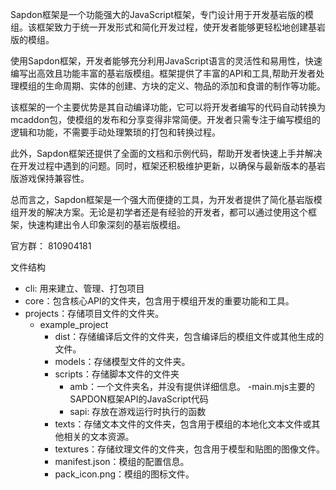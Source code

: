 Sapdon框架是一个功能强大的JavaScript框架，专门设计用于开发基岩版的模组。该框架致力于统一开发形式和简化开发过程，使开发者能够更轻松地创建基岩版的模组。

使用Sapdon框架，开发者能够充分利用JavaScript语言的灵活性和易用性，快速编写出高效且功能丰富的基岩版模组。框架提供了丰富的API和工具,帮助开发者处理模组的生命周期、实体的创建、方块的定义、物品的添加和食谱的制作等功能。

该框架的一个主要优势是其自动编译功能，它可以将开发者编写的代码自动转换为mcaddon包，使模组的发布和分享变得非常简便。开发者只需专注于编写模组的逻辑和功能，不需要手动处理繁琐的打包和转换过程。

此外，Sapdon框架还提供了全面的文档和示例代码，帮助开发者快速上手并解决在开发过程中遇到的问题。同时，框架还积极维护更新，以确保与最新版本的基岩版游戏保持兼容性。

总而言之，Sapdon框架是一个强大而便捷的工具，为开发者提供了简化基岩版模组开发的解决方案。无论是初学者还是有经验的开发者，都可以通过使用这个框架，快速构建出令人印象深刻的基岩版模组。

官方群： 810904181

文件结构
- cli: 用来建立、管理、打包项目
- core：包含核心API的文件夹，包含用于模组开发的重要功能和工具。
- projects：存储项目文件的文件夹。
  - example_project
    - dist：存储编译后文件的文件夹，包含编译后的模组文件或其他生成的文件。
    - models：存储模型文件的文件夹。
    - scripts：存储脚本文件的文件夹
      - amb：一个文件夹名，并没有提供详细信息。
        -main.mjs主要的SAPDON框架API的JavaScript代码
      - sapi: 存放在游戏运行时执行的函数
    - texts：存储文本文件的文件夹，包含用于模组的本地化文本文件或其他相关的文本资源。
    - textures：存储纹理文件的文件夹，包含用于模型和贴图的图像文件。
    - manifest.json：模组的配置信息。
    - pack_icon.png：模组的图标文件。
   
